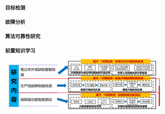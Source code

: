 ### 目标检测





### 故障分析





### 算法可靠性研究





### 前置知识学习

![image-20211020123850838](Image/image-20211020123850838.png)






